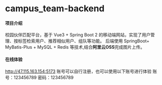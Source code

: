 # campus_team-backend

#### 项目介绍
校园伙伴匹配平台，基于 Vue3 + Spring Boot 2 的移动端网站，实现了用户管理、按标签检索用户、推荐相似用户、组队等功能。
后端使用 SpringBoot+ MyBatis-Plus + MySQL + Redis 等技术,结合**阿里云OSS**完成图片上传。

#### 在线体验
http://47.115.163.154:5173
账号可以自行注册，也可以使用以下账号进行体验
账号：123456789
密码：123456789


